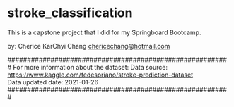 # stroke_classification

This is a capstone project that I did for my Springboard Bootcamp.

by: Cherice KarChyi Chang
chericechang@hotmail.com

#########################################################
For more information about the dataset:
Data source: https://www.kaggle.com/fedesoriano/stroke-prediction-dataset <br>
Data updated date: 2021-01-26
#########################################################
